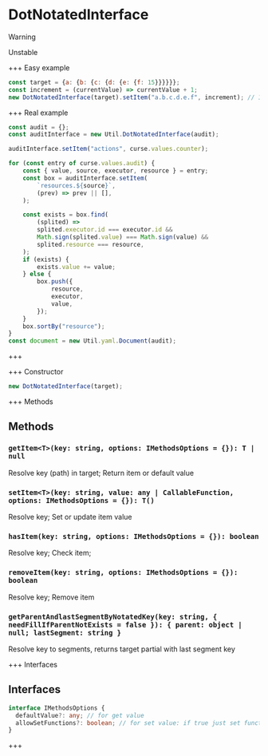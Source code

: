 # DotNotatedInterface
> [!Warning]
> Unstable

+++ Easy example
```js
const target = {a: {b: {c: {d: {e: {f: 15}}}}}};
const increment = (currentValue) => currentValue + 1;
new DotNotatedInterface(target).setItem("a.b.c.d.e.f", increment); // 16
```
+++ Real example
```js
const audit = {};
const auditInterface = new Util.DotNotatedInterface(audit);

auditInterface.setItem("actions", curse.values.counter);

for (const entry of curse.values.audit) {
	const { value, source, executor, resource } = entry;
	const box = auditInterface.setItem(
		`resources.${source}`,
		(prev) => prev || [],
	);

	const exists = box.find(
		(splited) =>
		splited.executor.id === executor.id &&
		Math.sign(splited.value) === Math.sign(value) &&
		splited.resource === resource,
	);
	if (exists) {
		exists.value += value;
	} else {
		box.push({
			resource,
			executor,
			value,
		});
	}
	box.sortBy("resource");
}
const document = new Util.yaml.Document(audit);
```
+++

+++ Constructor
```ts
new DotNotatedInterface(target);
```

+++ Methods
## Methods
### `getItem<T>(key: string, options: IMethodsOptions = {}): T | null`
Resolve key (path) in target; Return item or default value

### `setItem<T>(key: string, value: any | CallableFunction, options: IMethodsOptions = {}): T()`
Resolve key; Set or update item value

### `hasItem(key: string, options: IMethodsOptions = {}): boolean`
Resolve key; Check item;

### `removeItem(key: string, options: IMethodsOptions = {}): boolean`
Resolve key; Remove item

### `getParentAndlastSegmentByNotatedKey(key: string, { needFillIfParentNotExists = false }): { parent: object | null; lastSegment: string }`
Resolve key to segments, returns target partial with last segment key


+++ Interfaces
## Interfaces
```ts
interface IMethodsOptions {
  defaultValue?: any; // for get value
  allowSetFunctions?: boolean; // for set value: if true just set function,
}
```
+++

